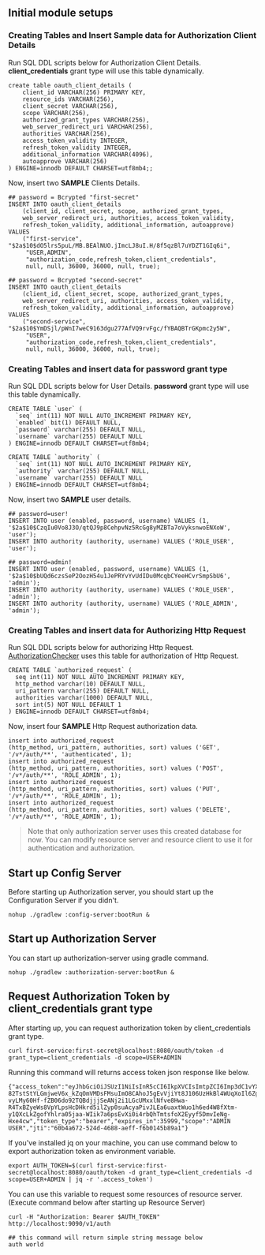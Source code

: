 ## Initial module setups

### Creating Tables and Insert Sample data for Authorization Client Details 
Run SQL DDL scripts below for Authorization Client Details. 
**client_credentials** grant type will use this table dynamically.
```
create table oauth_client_details (
    client_id VARCHAR(256) PRIMARY KEY,
    resource_ids VARCHAR(256),
    client_secret VARCHAR(256),
    scope VARCHAR(256),
    authorized_grant_types VARCHAR(256),
    web_server_redirect_uri VARCHAR(256),
    authorities VARCHAR(256),
    access_token_validity INTEGER,
    refresh_token_validity INTEGER,
    additional_information VARCHAR(4096),
    autoapprove VARCHAR(256)
) ENGINE=innodb DEFAULT CHARSET=utf8mb4;;
```
Now, insert two **SAMPLE** Clients Details.
```
## password = Bcrypted "first-secret"
INSERT INTO oauth_client_details
    (client_id, client_secret, scope, authorized_grant_types,
    web_server_redirect_uri, authorities, access_token_validity,
    refresh_token_validity, additional_information, autoapprove)
VALUES
    ("first-service", "$2a$10$dO5lrs5puL/MB.BEAlNUO.jImcLJ8uI.H/8f5qzBl7uYDZT1GIq6i", 
     "USER,ADMIN",
     "authorization_code,refresh_token,client_credentials", 
     null, null, 36000, 36000, null, true);

## password = Bcrypted "second-secret"
INSERT INTO oauth_client_details
    (client_id, client_secret, scope, authorized_grant_types,
    web_server_redirect_uri, authorities, access_token_validity,
    refresh_token_validity, additional_information, autoapprove)
VALUES
    ("second-service", "$2a$10$YmDSjl/pWnI7weC9163dgu277AfVQ9rvFgc/fYBAQBTrGKpmc2y5W", 
     "USER",
     "authorization_code,refresh_token,client_credentials", 
     null, null, 36000, 36000, null, true);
```

### Creating Tables and insert data for password grant type
Run SQL DDL scripts below for User Details. 
**password** grant type will use this table dynamically.
```
CREATE TABLE `user` (
  `seq` int(11) NOT NULL AUTO_INCREMENT PRIMARY KEY,
  `enabled` bit(1) DEFAULT NULL,
  `password` varchar(255) DEFAULT NULL,
  `username` varchar(255) DEFAULT NULL
) ENGINE=innodb DEFAULT CHARSET=utf8mb4;

CREATE TABLE `authority` (
  `seq` int(11) NOT NULL AUTO_INCREMENT PRIMARY KEY,
  `authority` varchar(255) DEFAULT NULL,
  `username` varchar(255) DEFAULT NULL
) ENGINE=innodb DEFAULT CHARSET=utf8mb4;
```
Now, insert two **SAMPLE** user details.
```
## password=user!
INSERT INTO user (enabled, password, username) VALUES (1, '$2a$10$CzqIu0Vo8J3O/qtQJ9p8CehpvNz5RcGg8yMZBTa7oVyksnwoENXoW', 'user');
INSERT INTO authority (authority, username) VALUES ('ROLE_USER', 'user');

## password=admin!
INSERT INTO user (enabled, password, username) VALUES (1, '$2a$10$bUQd6czsSeP2OozH54u1JePRYvYvUdIDu0McqbCYeeHCvrSmpSbU6', 'admin');
INSERT INTO authority (authority, username) VALUES ('ROLE_USER', 'admin');
INSERT INTO authority (authority, username) VALUES ('ROLE_ADMIN', 'admin');
```

### Creating Tables and insert data for Authorizing Http Request
Run SQL DDL scripts below for authorizing Http Request.
[AuthorizationChecker](src/main/kotlin/com/bory/tutorial/oauth2/authorizationserver/config/AuthorizationChecker.kt) uses this table for authorization of Http Request.
```
CREATE TABLE `authorized_request` (
  seq int(11) NOT NULL AUTO_INCREMENT PRIMARY KEY,
  http_method varchar(10) DEFAULT NULL,
  uri_pattern varchar(255) DEFAULT NULL,
  authorities varchar(1000) DEFAULT NULL,
  sort int(5) NOT NULL DEFAULT 1
) ENGINE=innodb DEFAULT CHARSET=utf8mb4;
```
Now, insert four **SAMPLE** Http Request authorization data.
```
insert into authorized_request 
(http_method, uri_pattern, authorities, sort) values ('GET', '/v*/auth/**', 'authenticated', 1);
insert into authorized_request 
(http_method, uri_pattern, authorities, sort) values ('POST', '/v*/auth/**', 'ROLE_ADMIN', 1);
insert into authorized_request 
(http_method, uri_pattern, authorities, sort) values ('PUT', '/v*/auth/**', 'ROLE_ADMIN', 1);
insert into authorized_request 
(http_method, uri_pattern, authorities, sort) values ('DELETE', '/v*/auth/**', 'ROLE_ADMIN', 1);
```

> Note that only authorization server uses this created database for now. 
> You can modify resource server and resource client to use it for authentication and authorization.
## Start up Config Server
Before starting up Authorization server, you should start up the Configuration Server if you didn't.
```shell script
nohup ./gradlew :config-server:bootRun &
```

## Start up Authorization Server
You can start up authorization-server using gradle command.
```shell script
nohup ./gradlew :authorization-server:bootRun &
``` 

## Request Authorization Token by client_credentials grant type
After starting up, you can request authorization token by client_credentials grant type.
```shell script
curl first-service:first-secret@localhost:8080/oauth/token -d grant_type=client_credentials -d scope=USER+ADMIN
```
Running this command will returns access token json response like below.
```
{"access_token":"eyJhbGciOiJSUzI1NiIsInR5cCI6IkpXVCIsImtpZCI6Imp3dC1vYXV0aC1rZXktaWQifQ.eyJzY29wZSI6WyJBRE1JTiIsIlVTRVIiXSwiZXhwIjoxNTg4MDY5Nzg4LCJhdXRob3JpdGllcyI6WyJST0xFX1VTRVIiLCJST0xFX0FETUlOIl0sImp0aSI6IjYwYjRhNjcyLTUyNGQtNDY4OC1hZWZmLWY2YjAxNDViODlhMSIsImNsaWVudF9pZCI6ImZpcnN0LXNlcnZpY2UifQ.BPwDBsfZ_bjJS0DkmH947-82TstStYLGmjweV6x_kZqOmVMDsFMsuImO8CAhoJ5gEvVjiYt8J106UzHkBl4WUqXoIl6Zgus4XHq8MSG9klspq1q2WBcvwvxSpAOC62jSkHW3t_GBGoOsgeIGYGz8RoPYgMo8-vyLMy60Hf-fZB06do92TQBdjjjSeANj2i1LGcUMxxlNfve8Hwa-R4TxBZyeWs8VpYLpsHcDHkrd5ilZyp0suAcyaPivJLEa6uaxtWuo1h6ed4W8fXtm-y1QXcLkZgofYhlra05jaa-WIik7a6psEvXi0i4rbQhTmtsfoX2Eyyf5DmvIeNg-Hxe4cw","token_type":"bearer","expires_in":35999,"scope":"ADMIN USER","jti":"60b4a672-524d-4688-aeff-f6b0145b89a1"}
```

If you've installed jq on your machine, you can use command below to export authorization token as environment variable.
```shell script
export AUTH_TOKEN=$(curl first-service:first-secret@localhost:8080/oauth/token -d grant_type=client_credentials -d scope=USER+ADMIN | jq -r '.access_token')
```

You can use this variable to request some resources of resource server.
(Execute command below after starting up Resource Server)
```shell script
curl -H "Authorization: Bearer $AUTH_TOKEN" http://localhost:9090/v1/auth

## this command will return simple string message below
auth world
```
